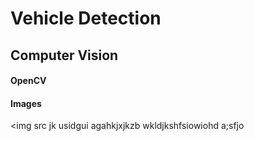 # Vehicle Detection
## Computer Vision
#### OpenCV

#### Images

<img src
jk
usidgui
agahkjxjkzb
wkldjkshfsiowiohd
a;sfjo
